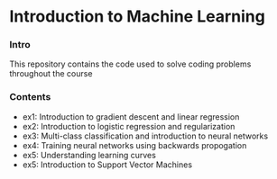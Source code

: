 # Introduction to Machine Learning


### Intro
This repository contains the code used to solve coding problems throughout the course

### Contents
* ex1: Introduction to gradient descent and linear regression
* ex2: Introduction to logistic regression and regularization
* ex3: Multi-class classification and introduction to neural networks
* ex4: Training neural networks using backwards propogation
* ex5: Understanding learning curves
* ex5: Introduction to Support Vector Machines

